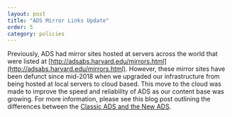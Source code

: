 ```yaml
---
layout: post
title: "ADS Mirror Links Update"
order: 5
category: policies
---
```


Previously, ADS had mirror sites hosted at servers across the world that were listed at [http://adsabs.harvard.edu/mirrors.html](http://adsabs.harvard.edu/mirrors.html). However, these mirror sites have been defunct since mid-2018 when we upgraded our infrastructure from being hosted at local servers to cloud based. This move to the cloud was made to improve the speed and reliability of ADS as our content base was growing. For more information, please see this blog post outlining the differences between the [Classic ADS and the New ADS](https://ui.adsabs.harvard.edu/blog/technical). 